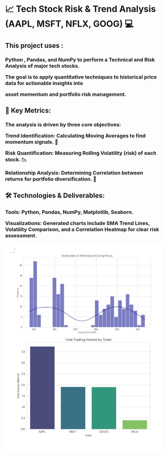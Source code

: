 <h1>📈 Tech Stock Risk & Trend Analysis (AAPL, MSFT, NFLX, GOOG) 💻
  
<h2>This project uses :

<h3>Python , Pandas, and NumPy to perform a Technical and Risk Analysis of major tech stocks.

The goal is to apply quantitative techniques to historical price data for actionable insights into 

asset momentum and portfolio risk management.

<h2>🎯 Key Metrics:
  
<h3>The analysis is driven by three core objectives:

Trend Identification: Calculating Moving Averages to find momentum signals. 🚀 

Risk Quantification: Measuring Rolling Volatility (risk) of each stock. 📉 

Relationship Analysis: Determining Correlation between returns for portfolio diversification. 🔗 

<h2>🛠️ Technologies & Deliverables:

<h3>Tools: Python, Pandas, NumPy, Matplotlib, Seaborn.




Visualizations: Generated charts include SMA Trend Lines, Volatility Comparison, and a Correlation Heatmap for clear risk assessment.


![Image Alt](https://github.com/Anudeepika1406/Stock-Market-data-analysis-project-/blob/2fd1c0880d5a8872db7cd142770a6b6539faeb24/WhatsApp%20Image%202025-10-03%20at%2021.17.17_f8357afc.jpg)



